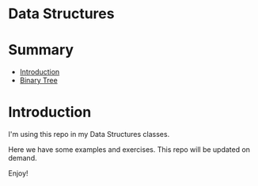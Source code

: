 # Data Structures

# Summary

- [Introduction](#introduction)
- [Binary Tree](/binary-tree/)
# Introduction

I'm using this repo in my Data Structures classes. 

Here we have some examples and exercises. This repo will be updated on demand.

Enjoy!
